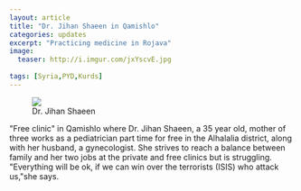 ```yaml
---
layout: article
title: "Dr. Jihan Shaeen in Qamishlo"
categories: updates
excerpt: "Practicing medicine in Rojava"
image:
  teaser: http://i.imgur.com/jxYscvE.jpg
  
tags: [Syria,PYD,Kurds]
---
```

<figure>
	<a href="http://i.imgur.com/HgT51wB.jpg"><img src="http://i.imgur.com/HgT51wB.jpg"></a>
	<figcaption>Dr. Jihan Shaeen</figcaption>
</figure>


"Free clinic" in Qamishlo where Dr. Jihan Shaeen, a 35 year old, mother of three works as a pediatrician part time for free in the Alhalalia district, along with her husband, a gynecologist. 
She strives to reach a balance between family and her two jobs at the private and free clinics but is struggling.
"Everything will be ok, if we can win over the terrorists (ISIS) who attack us,"she says.
